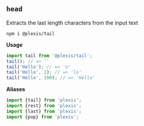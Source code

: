 ## `head`

Extracts the last length characters from the input text

`npm i @plexis/tail`

**Usage**

```javascript
import tail from '@plexis/tail';
tail(); // => ''
tail('Hello'); // => 'o'
tail('Hello', 2); // => 'lo'
tail('Hello', 100); // => 'Hello'
```

**Aliases**

```javascript
import {tail} from 'plexis';
import {rest} from 'plexis';
import {last} from 'plexis';
import {pop} from 'plexis';
```
